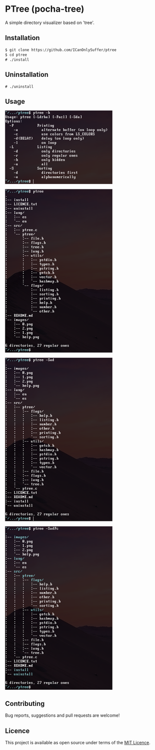 # PTree (pocha-tree)

A simple directory visualizer based on 'tree'.

## Installation

```shell
$ git clone https://github.com/ICanOnlySuffer/ptree
$ cd ptree
# ./install
```

## Uninstallation

```shell
# ./uninstall
```

## Usage

![help](./images/help.png)

![0](./images/0.png)

![1](./images/1.png)

![2](./images/2.png)

## Contributing

Bug reports, suggestions and pull requests are welcome!

## Licence

This project is available as open source under terms of the [MIT Licence](
	https://opensource.org/licenses/MIT).







